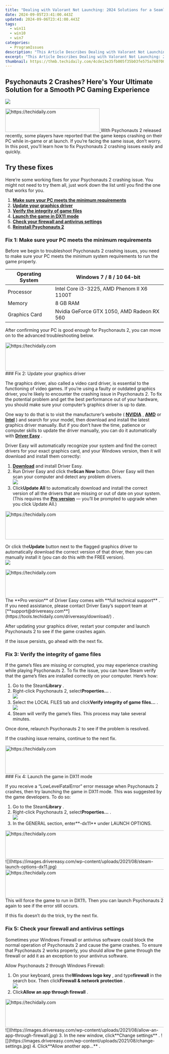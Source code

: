 ```yaml
---
title: "Dealing with Valorant Not Launching: 2024 Solutions for a Seamless Gaming Experience"
date: 2024-09-05T23:41:00.443Z
updated: 2024-09-06T23:41:00.443Z
tags:
  - win11
  - win10
  - win7
categories:
  - ProgramIssues
description: "This Article Describes Dealing with Valorant Not Launching: 2024 Solutions for a Seamless Gaming Experience"
excerpt: "This Article Describes Dealing with Valorant Not Launching: 2024 Solutions for a Seamless Gaming Experience"
thumbnail: https://thmb.techidaily.com/4cde13e35fb005f35b03fe575a760700ef2f31716bcebcb3bdb2d428b2778fad.jpg
---
```


## Psychonauts 2 Crashes? Here's Your Ultimate Solution for a Smooth PC Gaming Experience

![](https://images.drivereasy.com/wp-content/uploads/2021/08/Psychonauts-2.jpg)

<!-- affiliate ads begin -->
<a href="https://25home.pxf.io/c/5597632/2123475/16836" target="_top" id="2123475">
  <img src="//a.impactradius-go.com/display-ad/16836-2123475" border="0" alt="https://techidaily.com" width="300" height="75"/>
</a>
<img height="0" width="0" src="https://25home.pxf.io/i/5597632/2123475/16836" style="position:absolute;visibility:hidden;" border="0" />
<!-- affiliate ads end -->
 With Psychonauts 2 released recently, some players have reported that the game keeps crashing on their PC while in-game or at launch. If you’re facing the same issue, don’t worry. In this post, you’ll learn how to fix Psychonauts 2 crashing issues easily and quickly.

## Try these fixes

 Here’re some working fixes for your Psychonauts 2 crashing issue. You might not need to try them all, just work down the list until you find the one that works for you.

1. **[Make sure your PC meets the minimum requirements](https://tools.techidaily.com/drivereasy/download/)**
2. **[Update your graphics driver](https://tools.techidaily.com/drivereasy/download/)**
3. **[Verify the integrity of game files](https://tools.techidaily.com/drivereasy/download/)**
4. **[Launch the game in DX11 mode](https://tools.techidaily.com/drivereasy/download/)**
5. **[Check your firewall and antivirus settings](https://tools.techidaily.com/drivereasy/download/)**
6. **[Reinstall Psychonauts 2](https://tools.techidaily.com/drivereasy/download/)**

### Fix 1: Make sure your PC meets the minimum requirements

 Before we begin to troubleshoot Psychonauts 2 crashing issues, you need to make sure your PC meets the minimum system requirements to run the game properly.

| Operating System | Windows 7 / 8 / 10 64-bit                  |
| ---------------- | ------------------------------------------ |
| Processor        | Intel Core i3-3225, AMD Phenom II X6 1100T |
| Memory           | 8 GB RAM                                   |
| Graphics Card    | Nvidia GeForce GTX 1050, AMD Radeon RX 560 |

 After confirming your PC is good enough for Psychonauts 2, you can move on to the advanced troubleshooting below.

<!-- affiliate ads begin -->
<a href="https://unicoeye.pxf.io/c/5597632/2134496/18498" target="_top" id="2134496">
  <img src="//a.impactradius-go.com/display-ad/18498-2134496" border="0" alt="https://techidaily.com" width="728" height="90"/>
</a>
<img height="0" width="0" src="https://unicoeye.pxf.io/i/5597632/2134496/18498" style="position:absolute;visibility:hidden;" border="0" />
<!-- affiliate ads end -->
### Fix 2: Update your graphics driver

 The graphics driver, also called a video card driver, is essential to the functioning of video games. If you’re using a faulty or outdated graphics driver, you’re likely to encounter the crashing issue in Psychonauts 2\. To fix the potential problem and get the best performance out of your hardware, you should make sure your computer’s graphics driver is up to date.

 One way to do that is to visit the manufacturer’s website ( **[NVIDIA](https://tools.techidaily.com/drivereasy/download/)**  , **[AMD](https://www.amd.com/en/support)**  or **[Intel](https://downloadcenter.intel.com/product/80939/Graphics)**  ) and search for your model, then download and install the latest graphics driver manually. But if you don’t have the time, patience or computer skills to update the driver manually, you can do it automatically with **[Driver Easy](https://tools.techidaily.com/drivereasy/download/)**  .

 Driver Easy will automatically recognize your system and find the correct drivers for your exact graphics card, and your Windows version, then it will download and install them correctly:

1. **[Download](https://tools.techidaily.com/drivereasy/download/)**  and install Driver Easy.
2. Run Driver Easy and click the**Scan Now** button. Driver Easy will then scan your computer and detect any problem drivers.  
![](https://images.drivereasy.com/wp-content/uploads/2021/07/scan-18.jpg)
3. Click**Update All** to automatically download and install the correct version of all the drivers that are missing or out of date on your system. (This requires the **[Pro version](https://tools.techidaily.com/drivereasy/download/)**  — you’ll be prompted to upgrade when you click Update All.)  
<!-- affiliate ads begin -->
<a href="https://ursime.pxf.io/c/5597632/2136548/16384" target="_top" id="2136548">
  <img src="//a.impactradius-go.com/display-ad/16384-2136548" border="0" alt="https://techidaily.com" width="728" height="90"/>
</a>
<img height="0" width="0" src="https://ursime.pxf.io/i/5597632/2136548/16384" style="position:absolute;visibility:hidden;" border="0" />
<!-- affiliate ads end -->

 Or click the**Update** button next to the flagged graphics driver to automatically download the correct version of that driver, then you can manually install it (you can do this with the FREE version).  
![](https://images.drivereasy.com/wp-content/uploads/2021/09/de-nvidia-gtx-1080.jpg)

<!-- affiliate ads begin -->
<a href="https://unicoeye.pxf.io/c/5597632/2134493/18498" target="_top" id="2134493">
  <img src="//a.impactradius-go.com/display-ad/18498-2134493" border="0" alt="https://techidaily.com" width="728" height="90"/>
</a>
<img height="0" width="0" src="https://unicoeye.pxf.io/i/5597632/2134493/18498" style="position:absolute;visibility:hidden;" border="0" />
<!-- affiliate ads end -->
 The **Pro version** of Driver Easy comes with **full technical support** . If you need assistance, please contact Driver Easy’s support team at [**support@drivereasy.com**](https://tools.techidaily.com/drivereasy/download/) .

 After updating your graphics driver, restart your computer and launch Psychonauts 2 to see if the game crashes again.

If the issue persists, go ahead with the next fix.

### Fix 3: Verify the integrity of game files

 If the game’s files are missing or corrupted, you may experience crashing while playing Psychonauts 2\. To fix the issue, you can have Steam verify that the game’s files are installed correctly on your computer. Here’s how:

1. Go to the Steam**Library** .
2. Right-click Psychonauts 2, select**Properties…** .  
![](https://images.drivereasy.com/wp-content/uploads/2021/08/psychonauts2-properties.jpg)
3. Select the LOCAL FILES tab and click**Verify integrity of game files…** .  
![](https://images.drivereasy.com/wp-content/uploads/2021/08/steam-verify-game-files-1.jpg)
4. Steam will verify the game’s files. This process may take several minutes.

Once done, relaunch Psychonauts 2 to see if the problem is resolved.

If the crashing issue remains, continue to the next fix.

<!-- affiliate ads begin -->
<a href="https://25home.pxf.io/c/5597632/2123481/16836" target="_top" id="2123481">
  <img src="//a.impactradius-go.com/display-ad/16836-2123481" border="0" alt="https://techidaily.com" width="720" height="90"/>
</a>
<img height="0" width="0" src="https://25home.pxf.io/i/5597632/2123481/16836" style="position:absolute;visibility:hidden;" border="0" />
<!-- affiliate ads end -->
### Fix 4: Launch the game in DX11 mode

 If you receive a “LowLevelFatalError” error message when Psychonauts 2 crashes, then try launching the game in DX11 mode. This was suggested by the game developers. To do so:

1. Go to the Steam**Library** .
2. Right-click Psychonauts 2, select**Properties…** .  
![](https://images.drivereasy.com/wp-content/uploads/2021/08/psychonauts2-properties-1.jpg)
3. In the GENERAL section, enter**\-dx11** under LAUNCH OPTIONS.  
<!-- affiliate ads begin -->
<a href="https://unicoeye.pxf.io/c/5597632/2134495/18498" target="_top" id="2134495">
  <img src="//a.impactradius-go.com/display-ad/18498-2134495" border="0" alt="https://techidaily.com" width="728" height="90"/>
</a>
<img height="0" width="0" src="https://unicoeye.pxf.io/i/5597632/2134495/18498" style="position:absolute;visibility:hidden;" border="0" />
<!-- affiliate ads end -->
![](https://images.drivereasy.com/wp-content/uploads/2021/08/steam-launch-options-dx11.jpg)

<!-- affiliate ads begin -->
<a href="https://ursime.pxf.io/c/5597632/2136536/16384" target="_top" id="2136536">
  <img src="//a.impactradius-go.com/display-ad/16384-2136536" border="0" alt="https://techidaily.com" width="728" height="90"/>
</a>
<img height="0" width="0" src="https://ursime.pxf.io/i/5597632/2136536/16384" style="position:absolute;visibility:hidden;" border="0" />
<!-- affiliate ads end -->
 This will force the game to run in DX11\. Then you can launch Psychonauts 2 again to see if the error still occurs.

If this fix doesn’t do the trick, try the next fix.

### Fix 5: Check your firewall and antivirus settings

 Sometimes your Windows Firewall or antivirus software could block the normal operation of Psychonauts 2 and cause the game crashes. To ensure that Psychonauts 2 works properly, you should allow the game through the firewall or add it as an exception to your antivirus software.

Allow Psychonauts 2 through Windows Firewall:

1. On your keyboard, press the**Windows logo key** , and type**firewall** in the search box. Then click**Firewall & network protection** .  
![](https://images.drivereasy.com/wp-content/uploads/2021/08/firewall-network-protection.jpg)
2. Click**Allow an app through firewall** .  
<!-- affiliate ads begin -->
<a href="https://unicoeye.pxf.io/c/5597632/2134238/18498" target="_top" id="2134238">
  <img src="//a.impactradius-go.com/display-ad/18498-2134238" border="0" alt="https://techidaily.com" width="728" height="90"/>
</a>
<img height="0" width="0" src="https://unicoeye.pxf.io/i/5597632/2134238/18498" style="position:absolute;visibility:hidden;" border="0" />
<!-- affiliate ads end -->
![](https://images.drivereasy.com/wp-content/uploads/2021/08/allow-an-app-through-firewall.jpg)
3. In the new window, click**Change settings** .  
![](https://images.drivereasy.com/wp-content/uploads/2021/08/change-settings.jpg)
4. Click**Allow another app…** .  
<!-- affiliate ads begin -->
<span id="1424529">
					<video width="864" height="1536" style="cursor:pointer"
           poster="//a.impactradius-go.com/display-clicktoplayimage/1424529.png"
           onclick="if(!this.playClicked){this.play();this.setAttribute('controls',true);this.playClicked=true;}">
	   <source src="//a.impactradius-go.com/display-ad/16446-1424529">
	   <img src="//a.impactradius-go.com/display-clicktoplayimage/1424529.png" style="border: none; height: 100%; width: 100%; object-fit: contain">
	</video>
	<div style="width:540px;text-align:center"><a href="javascript:window.open(decodeURIComponent('https%3A%2F%2Flaganoo.pxf.io%2Fc%2F5597632%2F1424529%2F16446'), '_blank');void(0);">Click here</a></div>
</span>
<img height="0" width="0" src="https://imp.pxf.io/i/5597632/1424529/16446" style="position:absolute;visibility:hidden;" border="0" />
<!-- affiliate ads end -->
![](https://images.drivereasy.com/wp-content/uploads/2021/08/allow-another-app-1.jpg)
5. In the pop-up window, click**Browse** to find Psychonauts 2, then click**Add** .  
![](https://images.drivereasy.com/wp-content/uploads/2021/08/add-an-app.jpg)
6. Click**OK** to save changes.  
![](https://images.drivereasy.com/wp-content/uploads/2021/08/ok.jpg)

 The way to add Psychonauts 2 as an exception to your antivirus software will vary depending on the antivirus software you’re using.

 See if the game crashes after you allow the game through the firewall and add it as an exception to your antivirus software. If it persists, check out the last fix.

<!-- affiliate ads begin -->
<a href="https://aligracehair.sjv.io/c/5597632/2135400/19272" target="_top" id="2135400">
  <img src="//a.impactradius-go.com/display-ad/19272-2135400" border="0" alt="https://techidaily.com" width="300" height="90"/>
</a>
<img height="0" width="0" src="https://aligracehair.sjv.io/i/5597632/2135400/19272" style="position:absolute;visibility:hidden;" border="0" />
<!-- affiliate ads end -->
### Fix 6: Reinstall Psychonauts 2

 If none of the fixes above help you in resolving the crashing issue in Psychonauts 2, you can try reinstalling the game as a last resort. Some gamers have reported that reinstalling the game alleviates this issue. So you can give it a shot.

---

 That’s it. Hopefully, one of the fixes above helped you fix Psychonauts 2 crashing issues. If you have any questions or suggestions, feel free to leave us a comment below.

* [game crash](https://tools.techidaily.com/drivereasy/download/)

<ins class="adsbygoogle"
     style="display:block"
     data-ad-format="autorelaxed"
     data-ad-client="ca-pub-7571918770474297"
     data-ad-slot="1223367746"></ins>



<ins class="adsbygoogle"
     style="display:block"
     data-ad-client="ca-pub-7571918770474297"
     data-ad-slot="8358498916"
     data-ad-format="auto"
     data-full-width-responsive="true"></ins>

<span class="atpl-alsoreadstyle">Also read:</span>
<div><ul>
<li><a href="https://facebook-video-share.techidaily.com/new-2024-approved-earnings-explosion-how-to-maximize-income-on-youtube-shorts/"><u>[New] 2024 Approved Earnings Explosion How to Maximize Income on YouTube Shorts</u></a></li>
<li><a href="https://youtube-sure.techidaily.com/issecting-tseries-profit-generation-through-youtube-videos/"><u>[New] Dissecting TSeries' Profit Generation Through YouTube Videos</u></a></li>
<li><a href="https://vp-tips.techidaily.com/new-in-2024-compile-of-premium-tiktok-backdrop-options/"><u>[New] In 2024, Compile of Premium TikTok Backdrop Options</u></a></li>
<li><a href="https://digital-screen-recording.techidaily.com/new-in-2024-real-time-recording-prowess-without-any-delays/"><u>[New] In 2024, Real-Time Recording Prowess Without Any Delays</u></a></li>
<li><a href="https://extra-support.techidaily.com/new-perfected-text-templates-for-professional-use/"><u>[New] Perfected Text Templates for Professional Use</u></a></li>
<li><a href="https://program-issues.techidaily.com/solved-how-to-fix-street-fighter-6-lag-and-high-ping-on-pc/"><u>[Solved] How to Fix Street Fighter 6 Lag and High Ping on PC</u></a></li>
<li><a href="https://screen-mirroring-recording.techidaily.com/updated-commanders-crown-the-ultimate-ranking-of-7-total-war-classics/"><u>[Updated] Commanders' Crown The Ultimate Ranking of 7 Total War Classics</u></a></li>
<li><a href="https://some-skills.techidaily.com/updated-the-art-of-facial-movements-using-blur-effects-in-picsart/"><u>[Updated] The Art of Facial Movements Using Blur Effects in Picsart</u></a></li>
<li><a href="https://extra-resources.techidaily.com/2024-approved-chuckle-cache-timed-humor-categorized-by-occasion/"><u>2024 Approved Chuckle Cache Timed Humor Categorized by Occasion</u></a></li>
<li><a href="https://article-files.techidaily.com/2024-approved-essential-guide-to-the-top-6-head-mounted-gopro-options/"><u>2024 Approved Essential Guide to the Top 6 Head-Mounted GoPro Options</u></a></li>
<li><a href="https://fox-http.techidaily.com/2024-approved-gopro-face-off-a-detailed-comparison-guide/"><u>2024 Approved GoPro Face-Off A Detailed Comparison Guide</u></a></li>
<li><a href="https://extra-support.techidaily.com/2024-approved-leading-fourteen-full-frame-photography-devices/"><u>2024 Approved Leading Fourteen Full Frame Photography Devices</u></a></li>
<li><a href="https://extra-guidance.techidaily.com/2024-approved-perfect-tiktok-bio-link-strategy/"><u>2024 Approved Perfect TikTok Bio Link Strategy</u></a></li>
<li><a href="https://tech-savvy.techidaily.com/5-revolutionary-tools-to-create-with-ai/"><u>5 Revolutionary Tools to Create with AI</u></a></li>
<li><a href="https://program-issues.techidaily.com/1723009585133-battlefront-iis-shader-woes-master-quick-tweaks-for-smoother-gameplay/"><u>Battlefront II's Shader Woes? Master Quick Tweaks for Smoother Gameplay</u></a></li>
<li><a href="https://program-issues.techidaily.com/biomutant-pc-crashes-solved-top-strategies-for-smooth-gaming-experience/"><u>Biomutant PC Crashes Solved? Top Strategies for Smooth Gaming Experience</u></a></li>
<li><a href="https://program-issues.techidaily.com/boost-your-wow-game-proven-fixes-for-persistent-low-fps-issues/"><u>Boost Your WoW Game : Proven Fixes for Persistent Low FPS Issues</u></a></li>
<li><a href="https://program-issues.techidaily.com/boosting-your-gaming-experience-eliminating-fps-dips-on-rainbow-six-extraction/"><u>Boosting Your Gaming Experience: Eliminating FPS Dips on Rainbow Six Extraction</u></a></li>
<li><a href="https://program-issues.techidaily.com/cyclops-guide-overcoming-crashes-in-cyberpunk-2077-a-comprehensive-troubleshooting-manual/"><u>Cyclops' Guide: Overcoming Crashes in Cyberpunk 2077 - A Comprehensive Troubleshooting Manual</u></a></li>
<li><a href="https://program-issues.techidaily.com/defeating-robloxs-frustrating-code-277-pro-tips-and-tricks-for-a-seamless-gaming-experience/"><u>Defeating Roblox's Frustrating Code 277: Pro Tips & Tricks for a Seamless Gaming Experience</u></a></li>
<li><a href="https://program-issues.techidaily.com/effective-fixes-for-when-house-flipper-2-keeps-crashing-on-pcs/"><u>Effective Fixes for When House Flipper 2 Keeps Crashing on PCs</u></a></li>
<li><a href="https://program-issues.techidaily.com/eliminating-the-easy-anti-cheat-not-installed-problem-for-smooth-eac-operations-solved/"><u>Eliminating the Easy Anti-Cheat Not Installed Problem for Smooth EAC Operations - Solved!</u></a></li>
<li><a href="https://program-issues.techidaily.com/essential-fixes-to-get-stray-running-again-the-ultimate-guide/"><u>Essential Fixes to Get Stray Running Again : The Ultimate Guide</u></a></li>
<li><a href="https://program-issues.techidaily.com/fixing-the-issue-how-to-get-modern-warfare-running-again/"><u>Fixing the Issue: How to Get Modern Warfare Running Again</u></a></li>
<li><a href="https://program-issues.techidaily.com/hogwarts-legacy-gaming-glitches-resolved-top-6-tips-for-a-seamless-experience/"><u>Hogwarts Legacy Gaming Glitches Resolved: Top 6 Tips for a Seamless Experience</u></a></li>
<li><a href="https://location-social.techidaily.com/how-to-change-location-on-facebook-dating-for-your-realme-12-5g-drfone-by-drfone-virtual-android/"><u>How to Change Location On Facebook Dating for your Realme 12 5G | Dr.fone</u></a></li>
<li><a href="https://program-issues.techidaily.com/how-to-fix-apex-legends-engine-issues-comprehensive-troubleshooting-guide/"><u>How to Fix Apex Legends Engine Issues: Comprehensive Troubleshooting Guide</u></a></li>
<li><a href="https://program-issues.techidaily.com/how-to-fix-gears-5-crash/"><u>How To Fix Gears 5 Crash</u></a></li>
<li><a href="https://program-issues.techidaily.com/how-to-fix-nioh-2-game-stalling-problems-a-step-by-step-solution/"><u>How To Fix Nioh 2 Game Stalling Problems – A Step-By-Step Solution</u></a></li>
<li><a href="https://program-issues.techidaily.com/how-to-prevent-and-rectify-game-freezes-in-nier-replicat-now-fixed/"><u>How to Prevent and Rectify Game Freezes in NieR: ReplicaT - Now Fixed!</u></a></li>
<li><a href="https://blog-min.techidaily.com/how-to-retrieve-lost-files-from-nubia-flip-5g-by-fonelab-android-recover-data/"><u>How to retrieve lost files from Nubia Flip 5G?</u></a></li>
<li><a href="https://program-issues.techidaily.com/how-to-solve-frame-drops-and-improve-performance-in-fortnite-on-windowspc/"><u>How to Solve Frame Drops and Improve Performance in Fortnite on Windows/PC</u></a></li>
<li><a href="https://program-issues.techidaily.com/how-to-stop-gas-station-simulator-from-keep-failing-on-your-computer/"><u>How to Stop Gas Station Simulator From Keep Failing on Your Computer</u></a></li>
<li><a href="https://android-unlock.techidaily.com/how-to-unlock-lava-yuva-3-pro-phone-with-broken-screen-by-drfone-android/"><u>How to Unlock Lava Yuva 3 Pro Phone with Broken Screen</u></a></li>
<li><a href="https://techidaily.com/how-to-update-apple-iphone-15-pro-without-losing-anything-drfone-by-drfone-ios-system-repair-ios-system-repair/"><u>How to Update Apple iPhone 15 Pro without Losing Anything? | Dr.fone</u></a></li>
<li><a href="https://extra-information.techidaily.com/in-2024-a-comprehensive-breakdown-unleash-the-potential-with-magix-vpx/"><u>In 2024, A Comprehensive Breakdown Unleash the Potential with Magix VPX</u></a></li>
<li><a href="https://twitter-videos.techidaily.com/in-2024-avoid-posting-mistakes-on-twitter-by-knowing-the-aspect-ratio/"><u>In 2024, Avoid Posting Mistakes on Twitter by Knowing the Aspect Ratio</u></a></li>
<li><a href="https://easy-unlock-android.techidaily.com/in-2024-how-to-lock-apps-on-oneplus-11-5g-to-protect-your-individual-information-by-drfone-android/"><u>In 2024, How to Lock Apps on OnePlus 11 5G to Protect Your Individual Information</u></a></li>
<li><a href="https://review-topics.techidaily.com/in-2024-how-to-pause-life360-location-sharing-for-infinix-note-30i-drfone-by-drfone-virtual-android/"><u>In 2024, How To Pause Life360 Location Sharing For Infinix Note 30i | Dr.fone</u></a></li>
<li><a href="https://extra-skills.techidaily.com/in-2024-optimal-scripting-solutions-in-ae/"><u>In 2024, Optimal Scripting Solutions in AE</u></a></li>
<li><a href="https://change-location.techidaily.com/in-2024-the-magnificent-art-of-pokemon-go-streaming-on-vivo-s18-drfone-by-drfone-virtual-android/"><u>In 2024, The Magnificent Art of Pokemon Go Streaming On Vivo S18? | Dr.fone</u></a></li>
<li><a href="https://program-issues.techidaily.com/master-fast-gaming-with-these-tips-lag-fixes-and-fps-enhancements-in-watch-dogs-legion/"><u>Master Fast Gaming with These Tips: Lag Fixes and FPS Enhancements in Watch Dogs: Legion</u></a></li>
<li><a href="https://program-issues.techidaily.com/master-the-art-of-stable-gaming-no-more-crashes-with-hitman-3-on-your-pc/"><u>Master the Art of Stable Gaming: No More Crashes with Hitman 3 on Your PC</u></a></li>
<li><a href="https://program-issues.techidaily.com/nier-automata-replica-wont-start-troubleshooting-guide/"><u>NieR: Automata Replica Won't Start - Troubleshooting Guide</u></a></li>
<li><a href="https://program-issues.techidaily.com/overcome-multiplayer-malfunctions-in-eldn-ring-with-these-simple-fixes/"><u>Overcome Multiplayer Malfunctions in Eldn Ring with These Simple Fixes</u></a></li>
<li><a href="https://program-issues.techidaily.com/overcoming-zoom-display-hiccups-tips-and-solutions-for-dealing-with-computer-screen-glitches-updated-2-groovy-2024/"><u>Overcoming Zoom Display Hiccups: Tips and Solutions for Dealing with Computer Screen Glitches (Updated 2 Groovy 2024)</u></a></li>
<li><a href="https://program-issues.techidaily.com/pc-gaming-made-easy-repairing-your-connection-in-fallout-76-after-a-server-outage/"><u>PC Gaming Made Easy: Repairing Your Connection in Fallout 76 After a Server Outage</u></a></li>
<li><a href="https://program-issues.techidaily.com/rainbow-six-siege-players-guide-overcoming-error-3-0x0001000b-challenge/"><u>Rainbow Six Siege Players' Guide: Overcoming Error 3-0X0001000B Challenge</u></a></li>
<li><a href="https://program-issues.techidaily.com/resolve-microsoft-edge-stability-issues-in-windows-11-with-these-tips/"><u>Resolve Microsoft Edge Stability Issues in Windows 11 with These Tips</u></a></li>
<li><a href="https://program-issues.techidaily.com/revamp-your-experience-resolving-robocop-rogue-city-pc-launch-problems-successfully/"><u>Revamp Your Experience - Resolving 'Robocop: Rogue City' PC Launch Problems Successfully!</u></a></li>
<li><a href="https://program-issues.techidaily.com/say-goodbye-to-stutter-steps-permanent-fixes-for-dying-lights-lag-problems/"><u>Say Goodbye to Stutter Steps: Permanent Fixes for Dying Light's Lag Problems</u></a></li>
<li><a href="https://program-issues.techidaily.com/solution-steps-for-enabling-spatial-sound-in-windows-11-and-10-systems/"><u>Solution Steps for Enabling Spatial Sound in Windows 11 and 10 Systems</u></a></li>
<li><a href="https://program-issues.techidaily.com/solving-the-issue-of-excessive-cpu-consumption-in-new-world-game/"><u>Solving the Issue of Excessive CPU Consumption in 'New World' Game</u></a></li>
<li><a href="https://program-issues.techidaily.com/struggling-with-constant-minecraft-freezes-try-these-quick-steps-to-resolve-it/"><u>Struggling with Constant Minecraft Freezes? Try These Quick Steps to Resolve It</u></a></li>
<li><a href="https://program-issues.techidaily.com/team-fortress-2-troubleshooting-now-running-smoothly/"><u>Team Fortress 2 Troubleshooting - Now Running Smoothly</u></a></li>
<li><a href="https://program-issues.techidaily.com/the-definitive-fixes-to-iron-out-game-hiccups-and-secure-steady-fast-frame-rates-2024-update/"><u>The Definitive Fixes to Iron Out Game Hiccups and Secure Steady, Fast Frame Rates - 2024 Update</u></a></li>
<li><a href="https://program-issues.techidaily.com/troubleshoot-bluestacks-crashes-in-just-five-simple-steps/"><u>Troubleshoot BlueStacks Crashes in Just Five Simple Steps</u></a></li>
<li><a href="https://program-issues.techidaily.com/troubleshooting-and-repairing-packet-loss-in-your-discord-sessions/"><u>Troubleshooting and Repairing Packet Loss in Your Discord Sessions</u></a></li>
<li><a href="https://program-issues.techidaily.com/troubleshooting-helldivers-2-pc-crashes-reliable-methods-for-a-smooth-gaming-experience/"><u>Troubleshooting Helldivers 2 PC Crashes: Reliable Methods for a Smooth Gaming Experience</u></a></li>
<li><a href="https://program-issues.techidaily.com/troubleshooting-tips-for-overcoming-unreachable-configuration-servers-issues/"><u>Troubleshooting Tips for Overcoming 'Unreachable Configuration Servers' Issues</u></a></li>
<li><a href="https://program-issues.techidaily.com/ultimate-guide-solving-valorants-pc-launch-issues/"><u>Ultimate Guide: Solving Valorant's PC Launch Issues</u></a></li>
<li><a href="https://visual-screen-recording.techidaily.com/worlds-finest-screen-recording-software-no-deadline/"><u>World's Finest Screen Recording Software (No Deadline)</u></a></li>
</ul></div>
